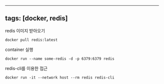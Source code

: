 
---
tags: [docker, redis]
---

redis 이미지 받아오기
```
docker pull redis:latest
```

container 실행
```
docker run --name some-redis -d -p 6379:6379 redis
```

redis-cli를 이용한 접근
```
docker run -it --network host --rm redis redis-cli
```